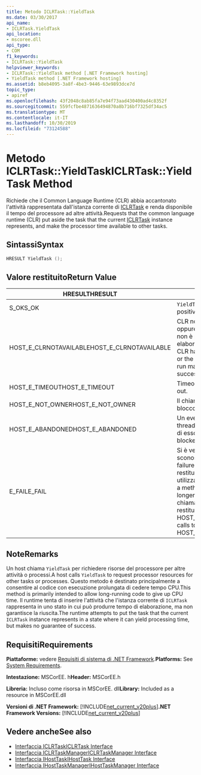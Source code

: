 ```yaml
---
title: Metodo ICLRTask::YieldTask
ms.date: 03/30/2017
api_name:
- ICLRTask.YieldTask
api_location:
- mscoree.dll
api_type:
- COM
f1_keywords:
- ICLRTask::YieldTask
helpviewer_keywords:
- ICLRTask::YieldTask method [.NET Framework hosting]
- YieldTask method [.NET Framework hosting]
ms.assetid: b8eb4095-3a8f-4be3-9446-63e9893dce7d
topic_type:
- apiref
ms.openlocfilehash: 43f2048c8ab85fa7e94f73aad430400ad4c8352f
ms.sourcegitcommit: 559fcfbe4871636494870a8b716bf7325df34ac5
ms.translationtype: MT
ms.contentlocale: it-IT
ms.lasthandoff: 10/30/2019
ms.locfileid: "73124588"
---
```

# <a name="iclrtaskyieldtask-method"></a><span data-ttu-id="83df3-102">Metodo ICLRTask::YieldTask</span><span class="sxs-lookup"><span data-stu-id="83df3-102">ICLRTask::YieldTask Method</span></span>
<span data-ttu-id="83df3-103">Richiede che il Common Language Runtime (CLR) abbia accantonato l'attività rappresentata dall'istanza corrente di [ICLRTask](../../../../docs/framework/unmanaged-api/hosting/iclrtask-interface.md) e renda disponibile il tempo del processore ad altre attività.</span><span class="sxs-lookup"><span data-stu-id="83df3-103">Requests that the common language runtime (CLR) put aside the task that the current [ICLRTask](../../../../docs/framework/unmanaged-api/hosting/iclrtask-interface.md) instance represents, and make the processor time available to other tasks.</span></span>  
  
## <a name="syntax"></a><span data-ttu-id="83df3-104">Sintassi</span><span class="sxs-lookup"><span data-stu-id="83df3-104">Syntax</span></span>  
  
```cpp  
HRESULT YieldTask ();  
```  
  
## <a name="return-value"></a><span data-ttu-id="83df3-105">Valore restituito</span><span class="sxs-lookup"><span data-stu-id="83df3-105">Return Value</span></span>  
  
|<span data-ttu-id="83df3-106">HRESULT</span><span class="sxs-lookup"><span data-stu-id="83df3-106">HRESULT</span></span>|<span data-ttu-id="83df3-107">Descrizione</span><span class="sxs-lookup"><span data-stu-id="83df3-107">Description</span></span>|  
|-------------|-----------------|  
|<span data-ttu-id="83df3-108">S_OK</span><span class="sxs-lookup"><span data-stu-id="83df3-108">S_OK</span></span>|<span data-ttu-id="83df3-109">`YieldTask` ha restituito un esito positivo.</span><span class="sxs-lookup"><span data-stu-id="83df3-109">`YieldTask` returned successfully.</span></span>|  
|<span data-ttu-id="83df3-110">HOST_E_CLRNOTAVAILABLE</span><span class="sxs-lookup"><span data-stu-id="83df3-110">HOST_E_CLRNOTAVAILABLE</span></span>|<span data-ttu-id="83df3-111">CLR non è stato caricato in un processo oppure CLR si trova in uno stato in cui non è possibile eseguire codice gestito o elaborare la chiamata correttamente.</span><span class="sxs-lookup"><span data-stu-id="83df3-111">The CLR has not been loaded into a process, or the CLR is in a state in which it cannot run managed code or process the call successfully.</span></span>|  
|<span data-ttu-id="83df3-112">HOST_E_TIMEOUT</span><span class="sxs-lookup"><span data-stu-id="83df3-112">HOST_E_TIMEOUT</span></span>|<span data-ttu-id="83df3-113">Timeout della chiamata.</span><span class="sxs-lookup"><span data-stu-id="83df3-113">The call timed out.</span></span>|  
|<span data-ttu-id="83df3-114">HOST_E_NOT_OWNER</span><span class="sxs-lookup"><span data-stu-id="83df3-114">HOST_E_NOT_OWNER</span></span>|<span data-ttu-id="83df3-115">Il chiamante non è il proprietario del blocco.</span><span class="sxs-lookup"><span data-stu-id="83df3-115">The caller does not own the lock.</span></span>|  
|<span data-ttu-id="83df3-116">HOST_E_ABANDONED</span><span class="sxs-lookup"><span data-stu-id="83df3-116">HOST_E_ABANDONED</span></span>|<span data-ttu-id="83df3-117">Un evento è stato annullato mentre un thread bloccato o Fiber era in attesa su di esso.</span><span class="sxs-lookup"><span data-stu-id="83df3-117">An event was canceled while a blocked thread or fiber was waiting on it.</span></span>|  
|<span data-ttu-id="83df3-118">E_FAIL</span><span class="sxs-lookup"><span data-stu-id="83df3-118">E_FAIL</span></span>|<span data-ttu-id="83df3-119">Si è verificato un errore irreversibile sconosciuto.</span><span class="sxs-lookup"><span data-stu-id="83df3-119">An unknown catastrophic failure occurred.</span></span> <span data-ttu-id="83df3-120">Quando un metodo restituisce E_FAIL, CLR non è più utilizzabile all'interno del processo.</span><span class="sxs-lookup"><span data-stu-id="83df3-120">When a method returns E_FAIL, the CLR is no longer usable within the process.</span></span> <span data-ttu-id="83df3-121">Le chiamate successive ai metodi di hosting restituiscono HOST_E_CLRNOTAVAILABLE.</span><span class="sxs-lookup"><span data-stu-id="83df3-121">Subsequent calls to hosting methods return HOST_E_CLRNOTAVAILABLE.</span></span>|  
  
## <a name="remarks"></a><span data-ttu-id="83df3-122">Note</span><span class="sxs-lookup"><span data-stu-id="83df3-122">Remarks</span></span>  
 <span data-ttu-id="83df3-123">Un host chiama `YieldTask` per richiedere risorse del processore per altre attività o processi.</span><span class="sxs-lookup"><span data-stu-id="83df3-123">A host calls `YieldTask` to request processor resources for other tasks or processes.</span></span> <span data-ttu-id="83df3-124">Questo metodo è destinato principalmente a consentire al codice con esecuzione prolungata di cedere tempo CPU.</span><span class="sxs-lookup"><span data-stu-id="83df3-124">This method is primarily intended to allow long-running code to give up CPU time.</span></span> <span data-ttu-id="83df3-125">Il runtime tenta di inserire l'attività che l'istanza corrente di `ICLRTask` rappresenta in uno stato in cui può produrre tempo di elaborazione, ma non garantisce la riuscita.</span><span class="sxs-lookup"><span data-stu-id="83df3-125">The runtime attempts to put the task that the current `ICLRTask` instance represents in a state where it can yield processing time, but makes no guarantee of success.</span></span>  
  
## <a name="requirements"></a><span data-ttu-id="83df3-126">Requisiti</span><span class="sxs-lookup"><span data-stu-id="83df3-126">Requirements</span></span>  
 <span data-ttu-id="83df3-127">**Piattaforme:** vedere [Requisiti di sistema di .NET Framework](../../../../docs/framework/get-started/system-requirements.md).</span><span class="sxs-lookup"><span data-stu-id="83df3-127">**Platforms:** See [System Requirements](../../../../docs/framework/get-started/system-requirements.md).</span></span>  
  
 <span data-ttu-id="83df3-128">**Intestazione:** MSCorEE. h</span><span class="sxs-lookup"><span data-stu-id="83df3-128">**Header:** MSCorEE.h</span></span>  
  
 <span data-ttu-id="83df3-129">**Libreria:** Incluso come risorsa in MSCorEE. dll</span><span class="sxs-lookup"><span data-stu-id="83df3-129">**Library:** Included as a resource in MSCorEE.dll</span></span>  
  
 <span data-ttu-id="83df3-130">**Versioni di .NET Framework:** [!INCLUDE[net_current_v20plus](../../../../includes/net-current-v20plus-md.md)]</span><span class="sxs-lookup"><span data-stu-id="83df3-130">**.NET Framework Versions:** [!INCLUDE[net_current_v20plus](../../../../includes/net-current-v20plus-md.md)]</span></span>  
  
## <a name="see-also"></a><span data-ttu-id="83df3-131">Vedere anche</span><span class="sxs-lookup"><span data-stu-id="83df3-131">See also</span></span>

- [<span data-ttu-id="83df3-132">Interfaccia ICLRTask</span><span class="sxs-lookup"><span data-stu-id="83df3-132">ICLRTask Interface</span></span>](../../../../docs/framework/unmanaged-api/hosting/iclrtask-interface.md)
- [<span data-ttu-id="83df3-133">Interfaccia ICLRTaskManager</span><span class="sxs-lookup"><span data-stu-id="83df3-133">ICLRTaskManager Interface</span></span>](../../../../docs/framework/unmanaged-api/hosting/iclrtaskmanager-interface.md)
- [<span data-ttu-id="83df3-134">Interfaccia IHostTask</span><span class="sxs-lookup"><span data-stu-id="83df3-134">IHostTask Interface</span></span>](../../../../docs/framework/unmanaged-api/hosting/ihosttask-interface.md)
- [<span data-ttu-id="83df3-135">Interfaccia IHostTaskManager</span><span class="sxs-lookup"><span data-stu-id="83df3-135">IHostTaskManager Interface</span></span>](../../../../docs/framework/unmanaged-api/hosting/ihosttaskmanager-interface.md)
